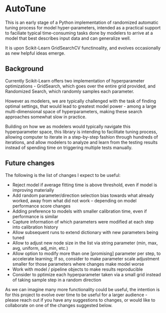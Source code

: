# AutoTune
This is an early stage of a Python implementation of randomized automatic tuning process for model hyper-parameters, intended as a practical support to faciliate typical time-consuming tasks done by modelers to arrive at a model that best describes input data and can generalize well. 

It is upon Scikit-Learn GridSearchCV functinoality, and evolves occasionally as new helpful ideas emerge.

## Background
Currently Scikit-Learn offers two implementation of hyperparameter optimizations - GridSearch, which goes over the entire grid provided, and Randomized Search, which randomly samples each parameter.

However as modelers, we are typically challenged with the task of finding optimal settings, that would lead to greatest model power - among a large multi-dimensional space of hyperparameters, making these search approaches somewhat slow in practice.

Building on how we as modelers would typically navigate this hyperparameter space, this library is intending to facilitate tuning process, allowing computer to iterate in a step-by-step fashion through hundreds of iterations, and allow modelers to analyze and learn from the testing results instead of spending time on triggering multiple tests manually.

## Future changes 
The following is the list of changes I expect to be useful:

*	Reject model if average fitting time is above threshold, even if model is improving materially
*	Add random parameter/direction selection bias towards what already worked, away from what did not work – depending on model performance score changes
*	Adding preference to models with smaller calibration time, even if performance is similar
*	Capture information of which parameters were modified at each step into calibration history
*	Allow subsequent runs to extend dictionary with new parameters being tuned
*	Allow to adjust new node size in the list via string parameter (min, max, avg, uniform, adj_min, etc.)
*	Allow option to modify more than one [promising] parameter per step, to accelerate learning;
If so, consider to make parameter scale adjustment smaller for those parameters where changes make model worse
*	Work with model / pipeline objects to make results reproducible
* Consider to pptimize each hyperparameter taken via a small grid instead of taking sample step in a random direction

As we can imagine many more functionality could be useful, the intention is for this project to evolve over time to be useful for a larger audience - please reach out if you have any suggestions to changes, or would like to collaborate on one of the changes suggested below.
